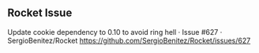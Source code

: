 ## Rocket Issue

Update cookie dependency to 0.10 to avoid ring hell · Issue #627 · SergioBenitez/Rocket https://github.com/SergioBenitez/Rocket/issues/627